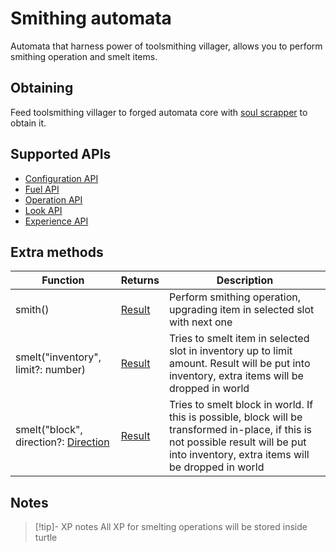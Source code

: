 # Smithing automata

Automata that harness power of toolsmithing villager, allows you to perform smithing operation and smelt items.

## Obtaining

Feed toolsmithing villager to forged automata core with [soul scrapper](../miscellaneous/soul_scrapper.md) to obtain it.

## Supported APIs

- [Configuration API](../api/configuration.md)
- [Fuel API](../api/fuel.md)
- [Operation API](../api/operation.md)
- [Look API](../api/look.md)
- [Experience API](../api/experience.md)

## Extra methods

| Function                             | Returns | Description                                                                                                                                                                                |
|--------------------------------------|---------|--------------------------------------------------------------------------------------------------------------------------------------------------------------------------------------------|
| smith()                              | [Result](../api/introduction.md#result)  | Perform smithing operation, upgrading item in selected slot with next one                                                                                                                  |
| smelt("inventory", limit?: number)   | [Result](../api/introduction.md#result)  | Tries to smelt item in selected slot in inventory up to limit amount. Result will be put into inventory, extra items will be dropped in world                                              |
| smelt("block", direction?: [Direction](../api/introduction.md#direction) | [Result](../api/introduction.md#result)  | Tries to smelt block in world. If this is possible, block will be transformed in-place, if this is not possible result will be put into inventory, extra items will be dropped in world | |

## Notes

> [!tip]- XP notes
> All XP for smelting operations will be stored inside turtle
